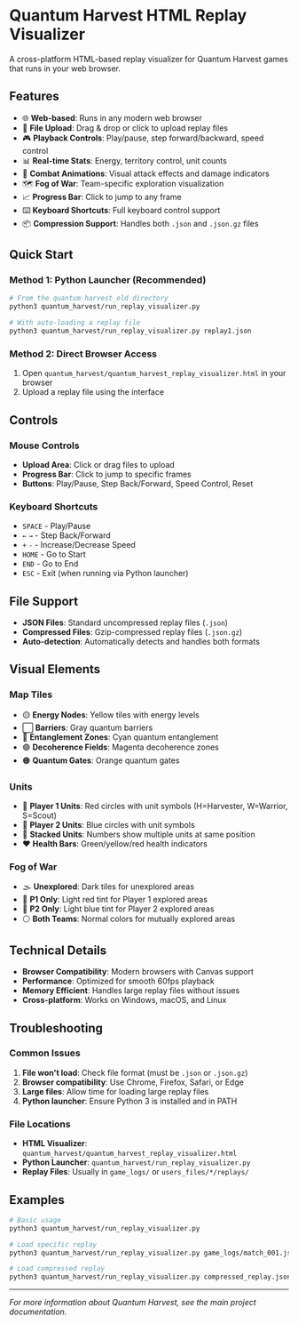 # Quantum Harvest HTML Replay Visualizer

A cross-platform HTML-based replay visualizer for Quantum Harvest games that runs in your web browser.

## Features

- 🌐 **Web-based**: Runs in any modern web browser
- 📁 **File Upload**: Drag & drop or click to upload replay files
- 🎮 **Playback Controls**: Play/pause, step forward/backward, speed control
- 📊 **Real-time Stats**: Energy, territory control, unit counts
- 🎯 **Combat Animations**: Visual attack effects and damage indicators
- 🗺️ **Fog of War**: Team-specific exploration visualization
- 📈 **Progress Bar**: Click to jump to any frame
- ⌨️ **Keyboard Shortcuts**: Full keyboard control support
- 📦 **Compression Support**: Handles both `.json` and `.json.gz` files

## Quick Start

### Method 1: Python Launcher (Recommended)
```bash
# From the quantum-harvest_old directory
python3 quantum_harvest/run_replay_visualizer.py

# With auto-loading a replay file
python3 quantum_harvest/run_replay_visualizer.py replay1.json
```

### Method 2: Direct Browser Access
1. Open `quantum_harvest/quantum_harvest_replay_visualizer.html` in your browser
2. Upload a replay file using the interface

## Controls

### Mouse Controls
- **Upload Area**: Click or drag files to upload
- **Progress Bar**: Click to jump to specific frames
- **Buttons**: Play/Pause, Step Back/Forward, Speed Control, Reset

### Keyboard Shortcuts
- `SPACE` - Play/Pause
- `←` `→` - Step Back/Forward
- `+` `-` - Increase/Decrease Speed
- `HOME` - Go to Start
- `END` - Go to End
- `ESC` - Exit (when running via Python launcher)

## File Support

- **JSON Files**: Standard uncompressed replay files (`.json`)
- **Compressed Files**: Gzip-compressed replay files (`.json.gz`)
- **Auto-detection**: Automatically detects and handles both formats

## Visual Elements

### Map Tiles
- 🟡 **Energy Nodes**: Yellow tiles with energy levels
- ⬜ **Barriers**: Gray quantum barriers
- 🔵 **Entanglement Zones**: Cyan quantum entanglement
- 🟣 **Decoherence Fields**: Magenta decoherence zones
- 🟠 **Quantum Gates**: Orange quantum gates

### Units
- 🔴 **Player 1 Units**: Red circles with unit symbols (H=Harvester, W=Warrior, S=Scout)
- 🔵 **Player 2 Units**: Blue circles with unit symbols
- 🔢 **Stacked Units**: Numbers show multiple units at same position
- ❤️ **Health Bars**: Green/yellow/red health indicators

### Fog of War
- 🌫️ **Unexplored**: Dark tiles for unexplored areas
- 🔴 **P1 Only**: Light red tint for Player 1 explored areas
- 🔵 **P2 Only**: Light blue tint for Player 2 explored areas
- ⚪ **Both Teams**: Normal colors for mutually explored areas

## Technical Details

- **Browser Compatibility**: Modern browsers with Canvas support
- **Performance**: Optimized for smooth 60fps playback
- **Memory Efficient**: Handles large replay files without issues
- **Cross-platform**: Works on Windows, macOS, and Linux

## Troubleshooting

### Common Issues
1. **File won't load**: Check file format (must be `.json` or `.json.gz`)
2. **Browser compatibility**: Use Chrome, Firefox, Safari, or Edge
3. **Large files**: Allow time for loading large replay files
4. **Python launcher**: Ensure Python 3 is installed and in PATH

### File Locations
- **HTML Visualizer**: `quantum_harvest/quantum_harvest_replay_visualizer.html`
- **Python Launcher**: `quantum_harvest/run_replay_visualizer.py`
- **Replay Files**: Usually in `game_logs/` or `users_files/*/replays/`

## Examples

```bash
# Basic usage
python3 quantum_harvest/run_replay_visualizer.py

# Load specific replay
python3 quantum_harvest/run_replay_visualizer.py game_logs/match_001.json

# Load compressed replay
python3 quantum_harvest/run_replay_visualizer.py compressed_replay.json.gz
```

---

*For more information about Quantum Harvest, see the main project documentation.*
